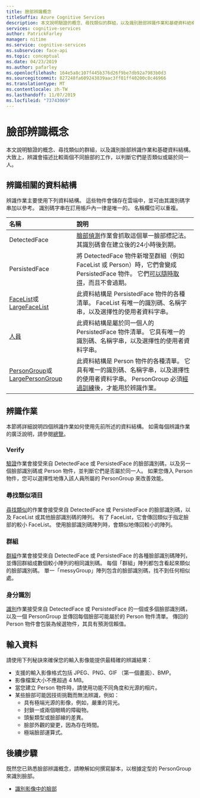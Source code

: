```yaml
---
title: 臉部辨識概念
titleSuffix: Azure Cognitive Services
description: 本文說明驗證的概念、尋找類似的群組，以及識別臉部辨識作業和基礎資料結構。
services: cognitive-services
author: PatrickFarley
manager: nitime
ms.service: cognitive-services
ms.subservice: face-api
ms.topic: conceptual
ms.date: 04/23/2019
ms.author: pafarley
ms.openlocfilehash: 164e5a8c107f445b376d26f9be7db92a7983b0d3
ms.sourcegitcommit: 827248fa609243839aac3ff01ff40200c8c46966
ms.translationtype: MT
ms.contentlocale: zh-TW
ms.lasthandoff: 11/07/2019
ms.locfileid: "73743069"
---
```

# <a name="face-recognition-concepts"></a>臉部辨識概念

本文說明驗證的概念、尋找類似的群組，以及識別臉部辨識作業和基礎資料結構。 大致上，辨識會描述比較兩個不同臉部的工作，以判斷它們是否類似或屬於同一人。

## <a name="recognition-related-data-structures"></a>辨識相關的資料結構

辨識作業主要使用下列資料結構。 這些物件會儲存在雲端中，並可由其識別碼字串加以參考。 識別碼字串在訂用帳戶內一律是唯一的。 名稱欄位可以重複。

|名稱|說明|
|:--|:--|
|DetectedFace| [臉部偵測](../Face-API-How-to-Topics/HowtoDetectFacesinImage.md)作業會抓取這個單一臉部標記法。 其識別碼會在建立後的24小時後到期。|
|PersistedFace| 將 DetectedFace 物件新增至群組（例如 FaceList 或 Person）時，它們會變成 PersistedFace 物件。 它們[可以隨時取得](https://westus.dev.cognitive.microsoft.com/docs/services/563879b61984550e40cbbe8d/operations/563879b61984550f3039524c)，而且不會過期。|
|[FaceList](https://westus.dev.cognitive.microsoft.com/docs/services/563879b61984550e40cbbe8d/operations/563879b61984550f3039524b)或[LargeFaceList](https://westus.dev.cognitive.microsoft.com/docs/services/563879b61984550e40cbbe8d/operations/5a157b68d2de3616c086f2cc)| 此資料結構是 PersistedFace 物件的各種清單。 FaceList 有唯一的識別碼、名稱字串，以及選擇性的使用者資料字串。|
|[人員](https://westus.dev.cognitive.microsoft.com/docs/services/563879b61984550e40cbbe8d/operations/563879b61984550f3039523c)| 此資料結構是屬於同一個人的 PersistedFace 物件清單。 它具有唯一的識別碼、名稱字串，以及選擇性的使用者資料字串。|
|[PersonGroup](https://westus.dev.cognitive.microsoft.com/docs/services/563879b61984550e40cbbe8d/operations/563879b61984550f30395244)或[LargePersonGroup](https://westus.dev.cognitive.microsoft.com/docs/services/563879b61984550e40cbbe8d/operations/599acdee6ac60f11b48b5a9d)| 此資料結構是 Person 物件的各種清單。 它具有唯一的識別碼、名稱字串，以及選擇性的使用者資料字串。 PersonGroup 必須[經過訓練](https://westus.dev.cognitive.microsoft.com/docs/services/563879b61984550e40cbbe8d/operations/563879b61984550f30395249)後，才能用於辨識作業。|

## <a name="recognition-operations"></a>辨識作業

本節將詳細說明四個辨識作業如何使用先前所述的資料結構。 如需每個辨識作業的廣泛說明，請參閱[總覽](../Overview.md)。

### <a name="verify"></a>Verify

[驗證](https://westus.dev.cognitive.microsoft.com/docs/services/563879b61984550e40cbbe8d/operations/563879b61984550f3039523a)作業會接受來自 DetectedFace 或 PersistedFace 的臉部識別碼，以及另一個臉部識別碼或 Person 物件，並判斷它們是否屬於同一人。 如果您傳入 Person 物件，您可以選擇性地傳入該人員所屬的 PersonGroup 來改善效能。

### <a name="find-similar"></a>尋找類似項目

[尋找類似](https://westus.dev.cognitive.microsoft.com/docs/services/563879b61984550e40cbbe8d/operations/563879b61984550f30395237)的作業會接受來自 DetectedFace 或 PersistedFace 的臉部識別碼，以及 FaceList 或其他臉部識別碼的陣列。 有了 FaceList，它會傳回類似于指定臉部的較小 FaceList。 使用臉部識別碼陣列時，會類似地傳回較小的陣列。

### <a name="group"></a>群組

[群組](https://westus.dev.cognitive.microsoft.com/docs/services/563879b61984550e40cbbe8d/operations/563879b61984550f30395238)作業會接受來自 DetectedFace 或 PersistedFace 的各種臉部識別碼陣列，並傳回群組成數個較小陣列的相同識別碼。 每個「群組」陣列都包含看起來類似的臉部識別碼。 單一「messyGroup」陣列包含的臉部識別碼，找不到任何相似處。

### <a name="identify"></a>身分識別

[識別](https://westus.dev.cognitive.microsoft.com/docs/services/563879b61984550e40cbbe8d/operations/563879b61984550f30395239)作業接受來自 DetectedFace 或 PersistedFace 的一個或多個臉部識別碼，以及一個 PersonGroup 並傳回每個臉部可能屬於的 Person 物件清單。 傳回的 Person 物件會包裝為候選物件，其具有預測信賴值。

## <a name="input-data"></a>輸入資料

請使用下列秘訣來確保您的輸入影像能提供最精確的辨識結果：

* 支援的輸入影像格式包括 JPEG、PNG、GIF （第一個畫面）、BMP。
* 影像檔案大小不應超過 4 MB。
* 當您建立 Person 物件時，請使用功能不同角度和光源的相片。
* 某些臉部可能因技術挑戰而無法辨識，例如：
  * 具有極端光源的影像，例如，嚴重的背光。
  * 封鎖一或兩個眼睛的障礙物。
  * 頭髮類型或臉部線的差異。
  * 臉部外觀的變更，因為存在時間。
  * 極端臉部運算式。

## <a name="next-steps"></a>後續步驟

既然您已熟悉臉部辨識概念，請瞭解如何撰寫腳本，以根據定型的 PersonGroup 來識別臉部。

* [識別影像中的臉部](../Face-API-How-to-Topics/HowtoIdentifyFacesinImage.md)
